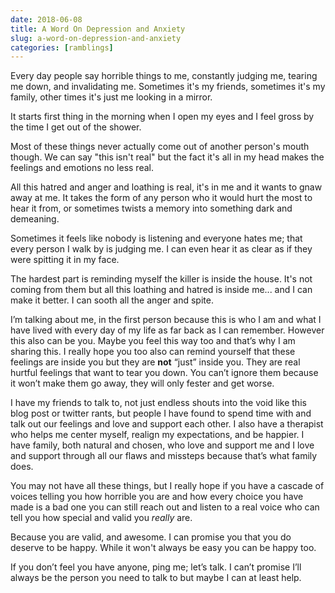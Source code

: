 ```yaml
---
date: 2018-06-08
title: A Word On Depression and Anxiety
slug: a-word-on-depression-and-anxiety
categories: [ramblings]
---
```


Every day people say horrible things to me,  constantly judging me, tearing me down, and invalidating me. Sometimes it's my friends, sometimes it's my family, other times it's just me looking in a mirror.

It starts first thing in the morning when I open my eyes and I feel gross by the time I get out of the shower.

Most of these things never actually come out of another person's mouth though. We can say "this isn't real" but the fact it's all in my head makes the feelings and emotions no less real.

All this hatred and anger and loathing is real, it's in me and it wants to gnaw away at me. It takes the form of any person who it would hurt the most to hear it from, or sometimes twists a memory into something dark and demeaning.

Sometimes it feels like nobody is listening and everyone hates me; that every person I walk by is judging me. I can even hear it as clear as if they were spitting it in my face.

The hardest part is reminding myself the killer is inside the house. It's not coming from them but all this loathing and hatred is inside me... and I can make it better. I can sooth all the anger and spite.

I’m talking about me, in the first person because this is who I am and what I have lived with every day of my life as far back as I can remember. However this also can be you. Maybe you feel this way too and that’s why I am sharing this. I really hope you too also can remind yourself that these feelings are inside you but they are **not** “just” inside you. They are real hurtful feelings that want to tear you down. You can’t ignore them because it won’t make them go away, they will only fester and get worse.

I have my friends to talk to, not just endless shouts into the void like this blog post or twitter rants, but people I have found to spend time with and talk out our feelings and love and support each other. I also have a therapist who helps me center myself, realign my expectations, and be happier. I have family, both natural and chosen, who love and support me and I love and support through all our flaws and missteps because that’s what family does.

You may not have all these things, but I really hope if you have a cascade of voices telling you how horrible you are and how every choice you have made is a bad one you can still reach out and listen to a real voice who can tell you how special and valid you _really_ are.

Because you are valid, and awesome. I can promise you that you do deserve to be happy. While it won't always be easy you can be happy too.

If you don’t feel you have anyone, ping me; let’s talk. I can’t promise I’ll always be the person you need to talk to but maybe I can at least help.
